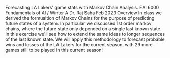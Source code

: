 Forecasting LA Lakers' game stats with Markov Chain Analysis.
EAI 6000 Fundamentals of AI / Winter A
Dr. Raj Saha Feb 2023
Overview
In class we derived the formualtion of Markov Chains for the purpose of predicting future states of a system. In particular we discussed 1st order markov chains, where the future state only depended on a single last known state. In this exercise we'll see how to extend the same ideas to longer sequences of the last known state. We will apply this methodology to forecast probable wins and losses of the LA Lakers for the current season, with 29 more games still to be played in this current season!
